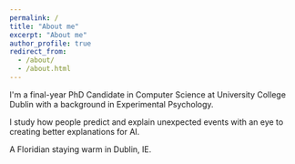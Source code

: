 ```yaml
---
permalink: /
title: "About me"
excerpt: "About me"
author_profile: true
redirect_from: 
  - /about/
  - /about.html
---
```


I'm a final-year PhD Candidate in Computer Science at University College Dublin with a background in Experimental Psychology.  

I study how people predict and explain unexpected events with an eye to creating better explanations for AI.  

A Floridian staying warm in Dublin, IE.
